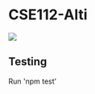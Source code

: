 # CSE112-Alti

![](https://github.com/cse112-sp20/CSE112-Alti/workflows/.github/workflows/main.yml/badge.svg)

## Testing
Run 'npm test'
